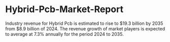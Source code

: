 # Hybrid-Pcb-Market-Report
Industry revenue for Hybrid Pcb is estimated to rise to $19.3 billion by 2035 from $8.9 billion of 2024. The revenue growth of market players is expected to average at 7.3% annually for the period 2024 to 2035.
